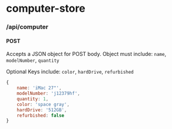 # computer-store

### /api/computer

#### POST
Accepts a JSON object for POST body. 
Object must include: `name`, `modelNumber`, `quantity`

Optional Keys include: `color`, `hardDrive`, `refurbished`

``` javascript
{
    name: 'iMac 27"',
    modelNumber: 'j12379hf',
    quantity: 1,
    color: 'space gray',
    hardDrive: '512GB',
    refurbished: false
}
```

